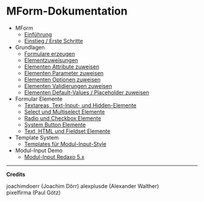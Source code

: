 # MForm-Dokumentation

- MForm
	- [Einführung](main_intro.md)
	- [Einstieg / Erste Schritte](erste_schritte.md)
- Grundlagen
	- [Formulare erzeugen](form_create.md)
	- [Elementzuweisungen](elements_general.md)
    - [Elementen Attribute zuweisen](elements_attributes.md)
    - [Elementen Parameter zuweisen](elements_params.md)
    - [Elementen Optionen zuweisen](elements_options.md)
    - [Elementen Validierungen zuweisen](elements_validates.md)
    - [Elementen Default-Values / Placeholder zuweisen](elements_default_values.md)
- Formular Elemente
	- [Textareas, Text-Input- und Hidden-Elemente](form_input_hidden.md)
	- [Select und Multiselect Elemente](form_select_multiselect.md)
	- [Radio und Checkbox Elemente](form_radio_checkbox.md)
	- [System Button Elemente](form_system_button.md)
	- [Text, HTML und Fieldset Elemente](form_text_html_fieldset.md)
- Template System
	- [Templates für Modul-Input-Style](template_modul_input.md)
- Modul-Input Demo
	- [Modul-Input Redaxo 5.x](modul_demo_r5.x.md)

---

**Credits**

joachimdoerr (Joachim Dörr)
alexplusde (Alexander Walther)  
pixelfirma (Paul Götz)  
